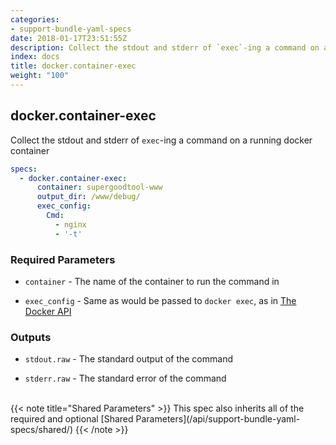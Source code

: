 ```yaml
---
categories:
- support-bundle-yaml-specs
date: 2018-01-17T23:51:55Z
description: Collect the stdout and stderr of `exec`-ing a command on a running docker container
index: docs
title: docker.container-exec
weight: "100"
---
```


## docker.container-exec

Collect the stdout and stderr of `exec`-ing a command on a running docker container


```yaml
specs:
  - docker.container-exec:
      container: supergoodtool-www
      output_dir: /www/debug/
      exec_config:
        Cmd:
          - nginx
          - '-t'
```

    
### Required Parameters


- `container` - The name of the container to run the command in


- `exec_config` - Same as would be passed to `docker exec`, as in [The Docker API](https://github.com/moby/moby/blob/master/api/types/configs.go#L43)


    
### Outputs


- `stdout.raw` - The standard output of the command

- `stderr.raw` - The standard error of the command

    
<br>
{{< note title="Shared Parameters" >}}
This spec also inherits all of the required and optional [Shared Parameters](/api/support-bundle-yaml-specs/shared/)
{{< /note >}}
    
    